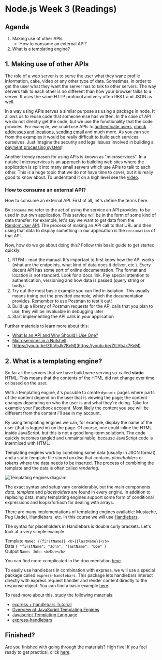 # Node.js Week 3 (Readings)

## Agenda

1. Making use of other APIs
   - How to consume an external API?
2. What is a templating engine?

## 1. Making use of other APIs

The role of a web server is to serve the user what they want: profile information, cake, video or any other type of data. Sometimes, in order to get the user what they want the server has to talk to other servers. The way servers talk to each other is no different than how your browser talks to a server. It uses the same HTTP protocol and very often REST and JSON as well.

In a way using APIs serves a similar purpose as using a package in node. It allows us to reuse code that someone else has written. In the case of API we do not directly get the code, but we use the functionality that the code provides. For example, we could use APIs to [authenticate users](https://developers.facebook.com/docs/facebook-login/), [check addresses and locations](https://locationiq.com/#demo), [sending email](https://sendgrid.com/docs/for-developers/sending-email/api-getting-started/) and much more. As you can see from the examples it would be really difficult to build such services ourselves. Just imagine the security and legal issues involved in building a [payment processing system](https://stripe.com/docs/api)!

Another trendy reason for using APIs is known as "microservices". In a nutshell microservices is an approach to building web sites where the application is split into many small servers which use APIs to talk to each other. This is a huge topic that we do not have time to cover, but it is really good to know about. To understand it on a high level see the [video](https://www.youtube.com/watch?v=STKCRSUsyP0). 

### How to consume an external API?

How to consume an external API. First of all, let's define the terms here.

By `consume` we refer to the act of using the service an API provides, to be used in our own application. This service will be in the form of some kind of data transfer: for example, let's say we want to get data from the [RandomUser API](https://randomuser.me/api/). The process of making an API call to that URL and then using that data to display something in our application is the `consumation` of that API.

Now, how do we go about doing this? Follow this basic guide to get started quickly:

1. RTFM - read the manual. It's important to first know how the API works (what are the endpoints, what kind of data does it deliver, etc.). Every decent API has some sort of online documentation. The format and location is not standard. Look for a docs link. Pay special attention to authentication, versioning and how data is passed (query string or body).
2. Try out the most basic example you can find in isolation. This usually means trying out the provided example, which the documentation provides. Remember to use Postman to test it out!
3. Build up a library of Postman requests for the API calls that you plan to use, they will be invaluable in debugging later
4. Start implementing the API calls in your application

Further materials to learn more about this:

- [What Is an API and Why Should I Use One?](https://medium.com/@TebbaVonMathenstien/what-is-an-api-and-why-should-i-use-one-863c3365726b)
- [Microservices in a Nutshell](https://www.thoughtworks.com/insights/blog/microservices-nutshell)
- [https://youtu.be/ZtLVbJk7KcM](https://youtu.be/ZtLVbJk7KcM)

## 2. What is a templating engine?

So far all the servers that we have build were serving so-called **static** HTML. This means that the contents of the HTML did not change over time or based on the user.

With a templating engine, it's possible to create `dynamic` pages where parts of the content depend on the user that is viewing the page; the content changes depending on who the user is and what they're doing. Take for example your Facebook account. Most likely the content you see will be different from the content I'll see in my account.

By using templating engines we can, for example, display the name of the user (that is logged in) on the page. Of course, one could inline the HTML inside JavaScript, but this is not a good long-term solutionh. The code quickly becomes tangled and unmaintainable, because JavaScript code is intermixed with HTML.

Templating engines work by combining some data (usually in JSON format) and a static template file stored on disc that contains _placeholders_ or _tokens_ where the data needs to be inserted. The process of combining the template and the data is often called _rendering_.

![Templating engines diagram](https://hackernoon.com/hn-images/1*XNuVdKSup2Gk9LjDNlsCYw.png)

The exact syntax and setup vary considerably, but the main components _data_, _template_ and _placeholders_ are found in every engine. In addition to replacing data, many templating engines support some form of conditional expressions and loops/forEach for dealing with arrays.

There are many implementations of templating engines available: Mustache, Pug (Jade), Handlebars, etc. In this course we will use [Handlebars](https://handlebarsjs.com/).

The syntax for placeholders in Handlebars is double curly brackets. Let's look at a very simple example

Template `Name: {{firstName}} <b>{{lastName}}</b>`  
Data `{ "firstName": "John", "lastName": "Doe" }`  
Output `Name: John <b>Doe</b>`  

You can find more complicated in the documentation [here](https://handlebarsjs.com/).

To easily use handlebars in combination with express, we will use a special package called `express-handlebars`. This package lets handlebars interact directly with express request handler and render content directly to the response object. You can find a basic example [here](https://www.npmjs.com/package/express-handlebars#basic-usage).

To read more about this, study the following materials:

- [express + handlebars Tutorial](https://www.youtube.com/watch?v=1srD3Mdvf50)
- [Overview of JavaScript Templating Engines](https://strongloop.com/strongblog/compare-javascript-templates-jade-mustache-dust/)
- [Javascript Templating Language](https://medium.com/@1sherlynn/javascript-templating-language-and-engine-mustache-js-with-node-and-express-f4c2530e73b2)
- [express-handlebars](https://www.npmjs.com/package/express-handlebars)

## Finished?

Are you finished with going through the materials? High five! If you feel ready to get practical, click [here](./MAKEME.md).
